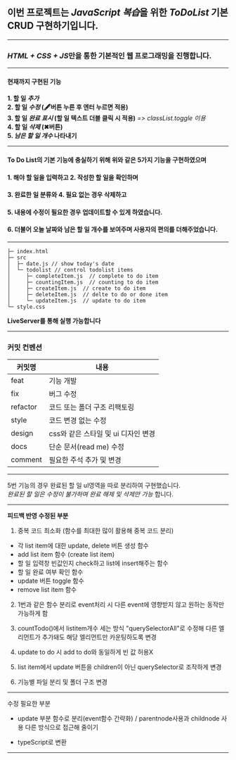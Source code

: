 ## 이번 프로젝트는 *JavaScript 복습*을 위한 _ToDoList_ 기본 CRUD 구현하기입니다.

---

### *HTML + CSS + JS*만을 통한 기본적인 웹 프로그래밍을 진행합니다.

---

#### **현재까지 구현된 기능**

**1. 할 일 _추가_**  
**2. 할 일 _수정_ (🖋버튼 누른 후 엔터 누르면 적용)**  
**3. 할 일 _완료 표시_ (할 일 텍스트 더블 클릭 시 적용)** _=> classList.toggle 이용_  
**4. 할 일 _삭제_ (✖버튼)**  
**5. _남은 할 일 개수_ 나타내기**

---

#### **To Do List의 기본 기능에 충실하기 위해 위와 같은 5가지 기능을 구현하였으며**

#### **1. 해야 할 일을 입력하고 2. 작성한 할 일을 확인하며**

#### **3. 완료한 일 분류와 4. 필요 없는 경우 삭제하고**

#### **5. 내용에 수정이 필요한 경우 업데이트할 수 있게 하였습니다.**

#### **6. 더불어 오늘 날짜와 남은 할 일 개수를 보여주며 사용자의 편의를 더해주었습니다.**

---

```
├─ index.html
├─ src
│  ├─ date.js // show today's date
│  └─ todolist // control todolist items
│     ├─ completeItem.js  // complete to do item
│     ├─ countingItem.js  // counting to do item
│     ├─ createItem.js  // create to do item
│     ├─ deleteItem.js  // delte to do or done item
│     └─ updateItem.js  // update to do item
└─ style.css
```

**LiveServer를 통해 실행 가능합니다**

---

### 커밋 컨벤션

| 커밋명   | 내용                                |
| -------- | ----------------------------------- |
| feat     | 기능 개발                           |
| fix      | 버그 수정                           |
| refactor | 코드 또는 폴더 구조 리팩토링        |
| style    | 코드 변경 없는 수정                 |
| design   | css와 같은 스타일 및 ui 디자인 변경 |
| docs     | 단순 문서(read me) 수정             |
| comment  | 필요한 주석 추가 및 변경            |

---

5번 기능의 경우 완료된 할 일 ul영역을 따로 분리하여 구현했습니다.  
_완료된 할 일은 수정이 불가하며 완료 해제 및 삭제만 가능_ 합니다.

---

**피드백 반영 수정된 부분**

1. 중복 코드 최소화 (함수를 최대한 많이 활용해 중복 코드 분리)

- 각 list item에 대한 update, delete 버튼 생성 함수
- add list item 함수 (create list item)
- 할 일 입력창 빈값인지 check하고 list에 insert해주는 함수
- 할 일 완료 여부 확인 함수
- update 버튼 toggle 함수
- remove list item 함수

2. 1번과 같은 함수 분리로 event처리 시 다른 event에 영향받지 않고 원하는 동작만 가능하게 함

3. countTodo()에서 listitem개수 세는 방식 "querySelectorAll"로 수정해 다른 엘리먼트가 추가돼도 해당 엘리먼트만 카운팅하도록 변경

4. update to do 시 add to do와 동일하게 빈 값 허용X

5. list item에서 update 버튼을 children이 아닌 querySelector로 조작하게 변경

6. 기능별 파일 분리 및 폴더 구조 변경

---

수정 필요한 부분

- update 부분 함수로 분리(event함수 간략화) / parentnode사용과 childnode 사용 다른 방식으로 접근해 줄이기

- typeScript로 변환

---
